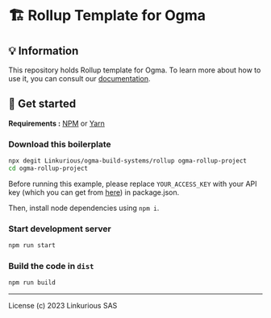 # 🏗 Rollup Template for Ogma

## 💡 Information

This repository holds Rollup template for Ogma. To learn more about how to use it, you can consult our [documentation](https://ogma.linkurio.us).

## 🚀 Get started

**Requirements :** [NPM](https://npmjs.com/) or [Yarn](https://yarnpkg.com/)

### Download this boilerplate

```sh
npx degit Linkurious/ogma-build-systems/rollup ogma-rollup-project
cd ogma-rollup-project
```

Before running this example, please replace `YOUR_ACCESS_KEY` with your API key (which you can get from [here](https://get.linkurio.us)) in package.json.

Then, install node dependencies using `npm i`.

### Start development server

```sh
npm run start
```

### Build the code in `dist`

```sh
npm run build
```

---

License (c) 2023 Linkurious SAS

